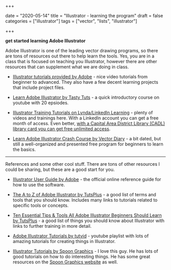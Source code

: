 +++

date = "2020-05-14"
title = "Illustrator - learning the program"
draft = false
categories = ["illustrator"]
tags = ["vector", "lists", "illustrator"]

+++

**get started learning Adobe Illustrator**

<!--more-->

Adobe Illustrator is one of the leading vector drawing programs, so there are tons of resources out there to help learn the tools. Yes, you are in a class that is focused on teaching you Illustrator, however there are other resources that can supplement what we are doing in class. 

- [Illustrator tutorials provided by Adobe](https://helpx.adobe.com/illustrator/tutorials.html) - nice video tutorials from beginner to advanced. They also have a few decent learning projects that include project files. 

- [Learn Adobe Illustrator by Tasty Tuts](https://www.youtube.com/playlist?list=PLYfCBK8IplO4X-jM1Rp43wAIdpP2XNGwP) - a quick introductory course on youtube with 20 epsiodes. 

- [Illustrator Training Tutorials on Lynda/LinkedIn Learning](https://www.lynda.com/Illustrator-training-tutorials/227-0.html) - plenty of videos and trainings here. With a LinkedIn account you can get a free month of access. Even better, [with a Capital Area District Library (CADL) library card you can get free unlimited access](https://www.cadl.org/research-learn/learn-new-skill/lifelong-learning).

- [Learn Adobe Illustrator Crash Course by Vector Diary](https://www.vectordiary.com/illustrator/learn-adobe-illustrator/) - a bit dated, but still a well-organized and presented free program for beginners to learn the basics. 



---



References and some other cool stuff. There are tons of other resources I could be sharing, but these are a good start for you. 



- [Illustrator User Guide by Adobe](https://helpx.adobe.com/illustrator/user-guide.html) - the official online reference guide for how to use the software.

- [The A to Z of Adobe Illustrator by TutsPlus](https://design.tutsplus.com/articles/the-a-to-z-of-adobe-illustrator--vector-20799) - a good list of terms and tools that you should know. Includes many links to tutorials related to specific tools or concepts.

- [Ten Essential Tips & Tools All Adobe Illustrator Beginners Should Learn by TutsPlus](https://design.tutsplus.com/articles/10-essential-tips-tools-all-adobe-illustrator-beginners-should-learn--cms-23163) - a good list of things you should know about Illustrator with links to further training in more detail. 

- [Adobe Illustrator Tutorials by tutvid](https://www.youtube.com/playlist?list=PLwnXQvUxjbNsvCG_rJJ8vzhbqtEjphKsf) - youtube playlist with lots of amazing tutorials for creating things in Illustrator. 

- [Illustrator Tutorials by Spoon Graphics](https://www.youtube.com/playlist?list=PLECh3TzKZ9K1iR5TRyOEX4XTA-EsG_s37) - I love this guy. He has lots of good tutorials on how to do interesting things. He has some great resources on the [Spoon Graphics website](https://blog.spoongraphics.co.uk/) as well. 



